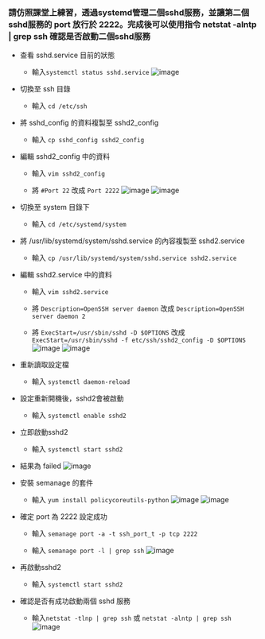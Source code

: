 ### 請仿照課堂上練習，透過systemd管理二個sshd服務，並讓第二個sshd服務的 port 放行於 2222。完成後可以使用指令 netstat -alntp | grep ssh 確認是否啟動二個sshd服務

* 查看 sshd.service 目前的狀態
  * 輸入`systemctl status sshd.service`
![image](https://github.com/KAORIKOU/107-1-ntcu-linux/blob/HW-10/ACS107144/10-1-01.png)

* 切換至 ssh 目錄
  * 輸入 `cd /etc/ssh`
* 將 sshd_config 的資料複製至 sshd2_config
  * 輸入 `cp sshd_config sshd2_config`
* 編輯 sshd2_config 中的資料
  * 輸入 `vim sshd2_config`

  * 將 `#Port 22` 改成 `Port 2222`
![image](https://github.com/KAORIKOU/107-1-ntcu-linux/blob/HW-10/ACS107144/10-1-02.png)
![image](https://github.com/KAORIKOU/107-1-ntcu-linux/blob/HW-10/ACS107144/10-1-03.png)

* 切換至 system 目錄下
  * 輸入 `cd /etc/systemd/system`
* 將 /usr/lib/systemd/system/sshd.service 的內容複製至 sshd2.service
  * 輸入 `cp /usr/lib/systemd/system/sshd.service sshd2.service`
* 編輯 sshd2.service 中的資料
  * 輸入 `vim sshd2.service`

  * 將 `Description=OpenSSH server daemon` 改成 `Description=OpenSSH server daemon 2`

  * 將 `ExecStart=/usr/sbin/sshd -D $OPTIONS` 改成 `ExecStart=/usr/sbin/sshd -f etc/ssh/sshd2_config -D $OPTIONS`
![image](https://github.com/KAORIKOU/107-1-ntcu-linux/blob/HW-10/ACS107144/10-1-04.png)
![image](https://github.com/KAORIKOU/107-1-ntcu-linux/blob/HW-10/ACS107144/10-1-05.png)

* 重新讀取設定檔
  * 輸入 `systemctl daemon-reload`
* 設定重新開機後，sshd2會被啟動
  * 輸入 `systemctl enable sshd2`
* 立即啟動sshd2
  * 輸入 `systemctl start sshd2`
* 結果為 failed
![image](https://github.com/KAORIKOU/107-1-ntcu-linux/blob/HW-10/ACS107144/10-1-06.png)


* 安裝 semanage 的套件
  * 輸入 `yum install policycoreutils-python`
![image](https://github.com/KAORIKOU/107-1-ntcu-linux/blob/HW-10/ACS107144/10-1-07.png)
![image](https://github.com/KAORIKOU/107-1-ntcu-linux/blob/HW-10/ACS107144/10-1-08.png)

* 確定 port 為 2222 設定成功
  * 輸入 `semanage port -a -t ssh_port_t -p tcp 2222`

  * 輸入 `semanage port -l | grep ssh`
![image](https://github.com/KAORIKOU/107-1-ntcu-linux/blob/HW-10/ACS107144/10-1-09.png)

* 再啟動sshd2
  * 輸入 `systemctl start sshd2`
* 確認是否有成功啟動兩個 sshd 服務
  * 輸入`netstat -tlnp | grep ssh` 或 `netstat -alntp | grep ssh`
![image](https://github.com/KAORIKOU/107-1-ntcu-linux/blob/HW-10/ACS107144/10-1-10.png)



